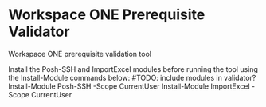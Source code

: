 # Workspace ONE Prerequisite Validator
Workspace ONE prerequisite validation tool

Install the Posh-SSH and ImportExcel modules before running the tool using the Install-Module commands below:
#TODO: include modules in validator?
Install-Module Posh-SSH -Scope CurrentUser
Install-Module ImportExcel -Scope CurrentUser
